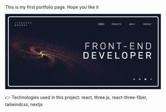 This is my first portfolio page. Hope you like it

![Portfolio image](/public/images/portfolio/readme%20img.png)

👉 Technologies used in this project: react, three.js, react-three-fiber, tailwindcss, nextjs